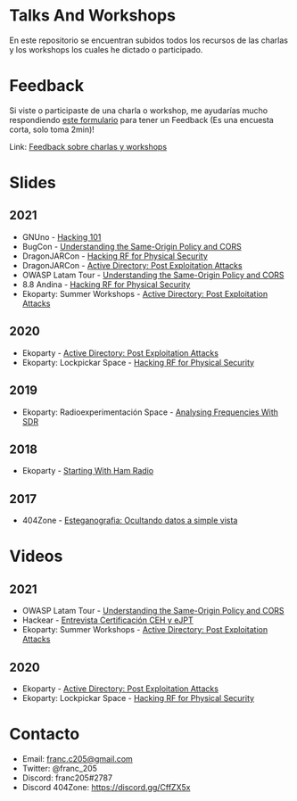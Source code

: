 # Talks And Workshops
En este repositorio se encuentran subidos todos los recursos de las charlas y los workshops los cuales he dictado o participado.

# Feedback
Si viste o participaste de una charla o workshop, me ayudarías mucho respondiendo [este formulario](https://forms.gle/hXFKSgRAAXGmwdPu7) para tener un Feedback (Es una encuesta corta, solo toma 2min)!

Link: [Feedback sobre charlas y workshops](https://forms.gle/hXFKSgRAAXGmwdPu7)

# Slides
## 2021
- GNUno - [Hacking 101](https://docs.google.com/presentation/d/e/2PACX-1vRQSdfpdioUUE1qo31ZRdfb9ia2GqQEX325c5w09A8Urv8nqrC67gER6G8d6sHA-hES5BRmEaWj4gd9/pub?start=false&loop=false&delayms=60000)
- BugCon - [Understanding the Same-Origin Policy and CORS](https://docs.google.com/presentation/d/e/2PACX-1vThXEvnaE0CEsTVYMeRJuv6ie7xh4XRiAP5ZJUZ_2H0Qmp4A75s3xovxuZGygCd6URnHoTIyFbhGX5p/pub?start=false&loop=false&delayms=60000)
- DragonJARCon - [Hacking RF for Physical Security](https://docs.google.com/presentation/d/e/2PACX-1vRJerngjoaRKYCSMDNqtbPDqvEsrOW9A9pObc23P5k6Y4L2Z_1uj5U8lOKCALkoWi--OJH9saXc_Pgc/pub?start=true&loop=false&delayms=15000)
- DragonJARCon - [Active Directory: Post Exploitation Attacks](https://docs.google.com/presentation/d/e/2PACX-1vS-PZ4BlYouygGxiIhKd2ccLJkG7NDBb0TVBYJwIsOFGOlPnohic0Gbn7HrtDFEyEXYBnLJn-5jUCsT/pub?start=true&loop=false&delayms=15000)
- OWASP Latam Tour - [Understanding the Same-Origin Policy and CORS](https://docs.google.com/presentation/d/e/2PACX-1vS69esl9eAq1UNJr1gkSTJ24vmyBqdjSAUvr76Fe_2ebwFO1bLUifmOH3rHDNM4kxcthhWRsoWlMdLA/pub?start=true&loop=false&delayms=15000)
- 8.8 Andina - [Hacking RF for Physical Security](https://docs.google.com/presentation/d/e/2PACX-1vRoFC-1l9pCeL0Iop-bZu-JqJYDvywdnbCBvK70zRh3BvDHopwoiFL68ua0hINOZYRVa4ageAq08JXS/pub?start=true&loop=false&delayms=15000)
- Ekoparty: Summer Workshops - [Active Directory: Post Exploitation Attacks](https://docs.google.com/presentation/d/e/2PACX-1vTYYVcl7kLuwLxVZij3DdB2uiniN3g3bFgHK4MZWdCGkb9S7PVq9Q8Rg1_nKwQFt_gifkZngjJWtexV/pub?start=true&loop=false&delayms=15000)

## 2020
- Ekoparty - [Active Directory: Post Exploitation Attacks](https://docs.google.com/presentation/d/e/2PACX-1vRBmHmty9CCgftXu1L4O2EBrvIKj5pVFqQFHm5rjrON7opm938SSEEP-zfUmWBZ6_MGCbHWcvBGRUIJ/pub?start=true&loop=false&delayms=15000)
- Ekoparty: Lockpickar Space - [Hacking RF for Physical Security](https://docs.google.com/presentation/d/e/2PACX-1vRJL15q0qN9JIEpBl8HPB5nUdkbqenZ7Gvunpxlck-uN0QzGIn1goK44b7RacNlu2GBCiHhZjLy2CWJ/pub?start=true&loop=false&delayms=15000)

## 2019
- Ekoparty: Radioexperimentación Space - [Analysing Frequencies With SDR](https://docs.google.com/presentation/d/e/2PACX-1vQS8KfUB3145d-ubtROZraUTDv55jYlwV7xiCCrDb8re3l7CbSu61zjKtnzWfrGR4hgvNpayJRsbw27/pub?start=true&loop=false&delayms=15000) 

## 2018
- Ekoparty - [Starting With Ham Radio](https://docs.google.com/presentation/d/e/2PACX-1vSQcRfdVgOQ9J1cwbfIRwfYg0QxHIymP9HO-fSUJEDdmACCZ3D36YlneHNhTW87EQdYRvPuQ5qi23m3/pub?start=true&loop=false&delayms=15000)

## 2017
- 404Zone - [Esteganografia: Ocultando datos a simple vista](https://docs.google.com/presentation/d/e/2PACX-1vSgI61uYgJ3sZLq7R4n7YDitGv2YvCP9yH6DGyIDYPWzZJbKAkq9a9Oj7DrsVCRDaNJ4eGQT5z8Gqu6/pub?start=false&loop=false&delayms=15000)

# Videos

## 2021
- OWASP Latam Tour - [Understanding the Same-Origin Policy and CORS](https://www.youtube.com/watch?v=19VjN8U101g)
- Hackear - [Entrevista Certificación CEH y eJPT](https://www.youtube.com/watch?v=gJIOz9J3p78)
- Ekoparty: Summer Workshops - [Active Directory: Post Exploitation Attacks](https://www.youtube.com/watch?v=-kyZenxBCJw)

## 2020
- Ekoparty - [Active Directory: Post Exploitation Attacks](https://www.youtube.com/watch?v=3wXe7pX2b7A)
- Ekoparty: Lockpickar Space - [Hacking RF for Physical Security](https://www.youtube.com/watch?v=tJIiYSNip00)

# Contacto
- Email: franc.c205@gmail.com
- Twitter: @franc_205
- Discord: franc205#2787
- Discord 404Zone: https://discord.gg/CffZX5x

